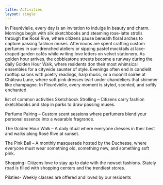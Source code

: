 ```yaml
---
title: Activities 
layout: single 
--- 
```


In Fleurévielle, every day is an invitation to indulge in beauty and charm. Mornings begin with silk sketchbooks and steaming rose-latte strolls through the Rosé Rive, where citizens pause beneath floral arches to capture passing fashion muses. Afternoons are spent crafting custom perfumes in sun-drenched ateliers or sipping pastel mocktails at lace-draped garden cafés while writing love letters on velvet stationery. As golden hour arrives, the cobblestone streets become a runway during the daily Golden Hour Walk, where residents don their most whimsical ensembles for a citywide saunter of style. Evenings often end in candlelit rooftop salons with poetry readings, harp music, or a moonlit soirée at Château Lune, where soft pink dresses twirl under chandeliers that shimmer like champagne. In Fleurévielle, every moment is styled, scented, and softly enchanted.


list of common activities 
Sketchbook Strolling – Citizens carry fashion sketchbooks and stop in parks to draw passing muses.

Perfume Pairing – Custom scent sessions where perfumers blend your personal essence into a wearable fragrance.

The Golden Hour Walk – A daily ritual where everyone dresses in their best and walks along Rosé Rive at sunset.

The Pink Ball – A monthly masquerade hosted by the Duchesse, where everyone must wear something old, something new, and something soft pink.

Shopping- Citizens love to stay up to date with the newset fashions. Stately road is filled with shopping centers and the trendiest stores. 

Pilaties- Weekly classes are offered and loved by our residents


